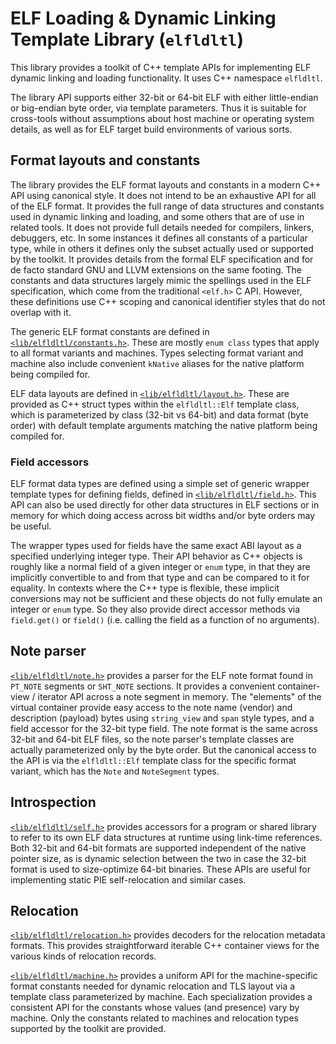 # ELF Loading & Dynamic Linking Template Library (`elfldltl`)

This library provides a toolkit of C++ template APIs for implementing ELF
dynamic linking and loading functionality.  It uses C++ namespace `elfldltl`.

The library API supports either 32-bit or 64-bit ELF with either little-endian
or big-endian byte order, via template parameters.  Thus it is suitable for
cross-tools without assumptions about host machine or operating system details,
as well as for ELF target build environments of various sorts.

## Format layouts and constants

The library provides the ELF format layouts and constants in a modern C++ API
using canonical style.  It does not intend to be an exhaustive API for all of
the ELF format.  It provides the full range of data structures and constants
used in dynamic linking and loading, and some others that are of use in related
tools.  It does not provide full details needed for compilers, linkers,
debuggers, etc.  In some instances it defines all constants of a particular
type, while in others it defines only the subset actually used or supported by
the toolkit.  It provides details from the formal ELF specification and for de
facto standard GNU and LLVM extensions on the same footing.  The constants and
data structures largely mimic the spellings used in the ELF specification,
which come from the traditional `<elf.h>` C API.  However, these definitions
use C++ scoping and canonical identifier styles that do not overlap with it.

The generic ELF format constants are defined in
[`<lib/elfldltl/constants.h>`](include/lib/elfldltl/constants.h).  These are
mostly `enum class` types that apply to all format variants and machines.
Types selecting format variant and machine also include convenient `kNative`
aliases for the native platform being compiled for.

ELF data layouts are defined in
[`<lib/elfldltl/layout.h>`](include/lib/elfldltl/layout.h).  These are provided
as C++ struct types within the `elfldltl::Elf` template class, which is
parameterized by class (32-bit vs 64-bit) and data format (byte order) with
default template arguments matching the native platform being compiled for.

### Field accessors

ELF format data types are defined using a simple set of generic wrapper
template types for defining fields, defined in
[`<lib/elfldltl/field.h>`](include/lib/elfldltl/field.h).  This API can also be
used directly for other data structures in ELF sections or in memory for which
doing access across bit widths and/or byte orders may be useful.

The wrapper types used for fields have the same exact ABI layout as a specified
underlying integer type.  Their API behavior as C++ objects is roughly like a
normal field of a given integer or `enum` type, in that they are implicitly
convertible to and from that type and can be compared to it for equality.  In
contexts where the C++ type is flexible, these implicit conversions may not be
sufficient and these objects do not fully emulate an integer or `enum` type.
So they also provide direct accessor methods via `field.get()` or `field()`
(i.e. calling the field as a function of no arguments).

## Note parser

[`<lib/elfldltl/note.h>`](include/lib/elfldltl/note.h) provides a parser for
the ELF note format found in `PT_NOTE` segments or `SHT_NOTE` sections.  It
provides a convenient container-view / iterator API across a note segment in
memory.  The "elements" of the virtual container provide easy access to the
note name (vendor) and description (payload) bytes using `string_view` and
`span` style types, and a field accessor for the 32-bit type field.  The note
format is the same across 32-bit and 64-bit ELF files, so the note parser's
template classes are actually parameterized only by the byte order.  But the
canonical access to the API is via the `elfldltl::Elf` template class for the
specific format variant, which has the `Note` and `NoteSegment` types.

## Introspection

[`<lib/elfldltl/self.h>`](include/lib/elfldltl/self.h) provides accessors for a
program or shared library to refer to its own ELF data structures at runtime
using link-time references.  Both 32-bit and 64-bit formats are supported
independent of the native pointer size, as is dynamic selection between the two
in case the 32-bit format is used to size-optimize 64-bit binaries.  These APIs
are useful for implementing static PIE self-relocation and similar cases.

## Relocation

[`<lib/elfldltl/relocation.h>`](include/lib/elfldltl/relocation.h) provides
decoders for the relocation metadata formats.  This provides straightforward
iterable C++ container views for the various kinds of relocation records.

[`<lib/elfldltl/machine.h>`](include/lib/elfldltl/machine.h) provides a uniform
API for the machine-specific format constants needed for dynamic relocation and
TLS layout via a template class parameterized by machine.  Each specialization
provides a consistent API for the constants whose values (and presence) vary by
machine.  Only the constants related to machines and relocation types supported
by the toolkit are provided.
